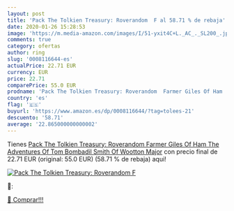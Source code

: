 ```yaml
---
layout: post
title: 'Pack The Tolkien Treasury: Roverandom  F al 58.71 % de rebaja'
date: 2020-01-26 15:28:53
image: 'https://m.media-amazon.com/images/I/51-yxit4C+L._AC_._SL200_.jpg'
comments: true
category: ofertas
author: ring
slug: '0008116644-es'
actualPrice: 22.71 EUR
currency: EUR
price: 22.71
comparePrice: 55.0 EUR
prodname: 'Pack The Tolkien Treasury: Roverandom  Farmer Giles Of Ham  The Adventures Of Tom Bombadil  Smith Of Wootton Major'
country: 'es'
flag: '🇪🇸'
buyurl: 'https://www.amazon.es/dp/0008116644/?tag=tolees-21'
descuento: '58.71'
average: '22.865000000000002'
---
```


Tienes [Pack The Tolkien Treasury: Roverandom  Farmer Giles Of Ham  The Adventures Of Tom Bombadil  Smith Of Wootton Major](https://www.amazon.es/dp/0008116644/?tag=tolees-21) con precio final de  22.71 EUR (original: 55.0 EUR) (58.71 %  de rebaja) aqui!

[![Pack The Tolkien Treasury: Roverandom  F](https://m.media-amazon.com/images/I/51-yxit4C+L._AC_._SL200_.jpg)](https://www.amazon.es/dp/0008116644/?tag=tolees-21)

🔎:


[🛒 Comprar!!!](https://www.amazon.es/dp/0008116644/?tag=tolees-21)
